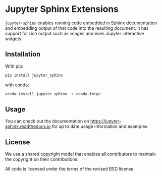 # Jupyter Sphinx Extensions

``jupyter-sphinx`` enables running code embedded in Sphinx documentation and
embedding output of that code into the resulting document. It has support
for rich output such as images and even Jupyter interactive widgets.

## Installation

With pip:

```bash
pip install jupyter_sphinx
```

with conda:

```bash
conda install jupyter_sphinx -c conda-forge
```

## Usage

You can check out the documentation on https://jupyter-sphinx.readthedocs.io for up to date
usage information and examples.


## License

We use a shared copyright model that enables all contributors to maintain the
copyright on their contributions.

All code is licensed under the terms of the revised BSD license.
